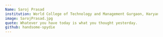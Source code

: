 ```yaml
---
Name: Saroj Prasad
institution: World College of Technology and Management Gurgaon, Haryana
image: SarojPrasad.jpg 
quote: Whatever you have today is what you thought yesterday. 
github: handsome-spydie
---
```

